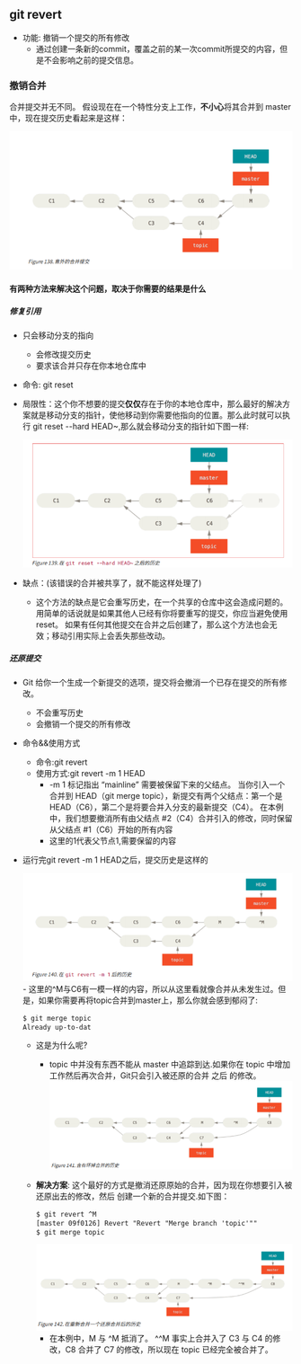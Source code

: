## git revert
+ 功能: 撤销一个提交的所有修改
   - 通过创建一条新的commit，覆盖之前的某一次commit所提交的内容，但是不会影响之前的提交信息。
### 撤销合并
合并提交并无不同。 假设现在在一个特性分支上工作，**不小心**将其合并到 master 中，现在提交历史看起来是这样：
  <div><img src = "./pics/revert/err_merge.png"/></div>

#### 有两种方法来解决这个问题，取决于你需要的结果是什么
##### 修复引用
+ 只会移动分支的指向
  - 会修改提交历史
  - 要求该合并只存在你本地仓库中
+ 命令: git reset 
+ 局限性：这个你不想要的提交**仅仅**存在于你的本地仓库中，那么最好的解决方案就是移动分支的指针，使他移动到你需要他指向的位置。那么此时就可以执行 git reset --hard HEAD~,那么就会移动分支的指针如下图一样:
  <div><img src = "./pics/revert/git_reset.png"/></div>

+ 缺点：(该错误的合并被共享了，就不能这样处理了)
   - 这个方法的缺点是它会重写历史，在一个共享的仓库中这会造成问题的。 用简单的话说就是如果其他人已经有你将要重写的提交，你应当避免使用 reset。 如果有任何其他提交在合并之后创建了，那么这个方法也会无效；移动引用实际上会丢失那些改动。
##### 还原提交
+ Git 给你一个生成一个新提交的选项，提交将会撤消一个已存在提交的所有修改。
   - 不会重写历史
   - 会撤销一个提交的所有修改
+ 命令&&使用方式
   - 命令:git revert 
   - 使用方式:git revert -m 1 HEAD
     + -m 1 标记指出 “mainline” 需要被保留下来的父结点。 当你引入一个合并到 HEAD（git merge topic），新提交有两个父结点：第一个是 HEAD（C6），第二个是将要合并入分支的最新提交（C4）。 在本例中，我们想要撤消所有由父结点 #2（C4）合并引入的修改，同时保留从父结点 #1（C6）开始的所有内容
     + 这里的1代表父节点1,需要保留的内容
+ 运行完git revert -m 1 HEAD之后，提交历史是这样的
  <div><img src = "./pics/revert/git_revert_1.png"/></div>
  - 这里的^M与C6有一模一样的内容，所以从这里看就像合并从未发生过。但是，如果你需要再将topic合并到master上，那么你就会感到郁闷了:

    ```
    $ git merge topic
    Already up-to-dat
    ```
     + 这是为什么呢?
       - topic 中并没有东西不能从 master 中追踪到达.如果你在 topic 中增加工作然后再次合并，Git只会引入被还原的合并 之后 的修改。
         <div><img src = "./pics/revert/git_merge.png"/></div>
     + **解决方案**: 这个最好的方式是撤消还原原始的合并，因为现在你想要引入被还原出去的修改，然后 创建一个新的合并提交.如下图：
        ```
        $ git revert ^M
        [master 09f0126] Revert "Revert "Merge branch 'topic'""
        $ git merge topic
        ```
        <div><img src = "./pics/revert/git_revert_2.png"/></div>

        - 在本例中，M 与 ^M 抵消了。 ^^M 事实上合并入了 C3 与 C4 的修改，C8 合并了 C7 的修改，所以现在 topic 已经完全被合并了。